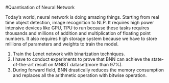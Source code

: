 #Quantisation of Neural Network

Today’s world, neural network is doing amazing things. Starting from real time object detection, image recognition to NLP. It requires high power intensive devices like GPU, TPU to run because these tasks requires thousands and millions of addition and multiplication of floating point numbers. It also requires high storage system because we have to store millions of parameters and weights to train the model.

1. Train the Lenet network with binarization techniques.
2. I have to conduct experiments to prove that BNN can achieve the state-of-the-art result on MNIST dataset(more than 97%).
3. During forward field, BNN drastically reduces the memory consumption and replaces all the arithmetic operation with bitwise operation. 

